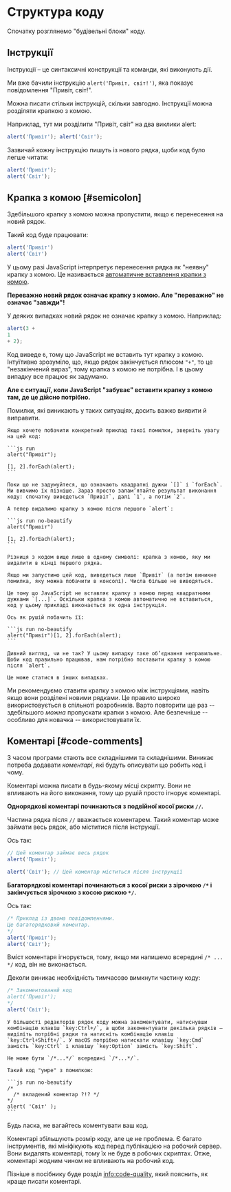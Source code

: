 # Структура коду

Спочатку розглянемо "будівельні блоки" коду.

## Інструкції

Інструкції – це синтаксичні конструкції та команди, які виконують дії.

Ми вже бачили інструкцію `alert('Привіт, світ!')`, яка показує повідомлення "Привіт, світ!".

Можна писати стільки інструкцій, скільки завгодно. Інструкції можна розділяти крапкою з комою.

Наприклад, тут ми розділити "Привіт, світ" на два виклики alert:

```js run no-beautify
alert('Привіт'); alert('Світ');
```

Зазвичай кожну інструкцію пишуть із нового рядка, щоби код було легше читати:

```js run no-beautify
alert('Привіт');
alert('Світ');
```

## Крапка з комою [#semicolon]

Здебільшого крапку з комою можна пропустити, якщо є перенесення на новий рядок.

Такий код буде працювати:

```js run no-beautify
alert('Привіт')
alert('Світ')
```

У цьому разі JavaScript інтерпретує перенесення рядка як "неявну" крапку з комою. Це називається [автоматичне вставлення крапки з комою](https://tc39.github.io/ecma262/#sec-automatic-semicolon-insertion).

**Переважно новий рядок означає крапку з комою. Але "переважно" не означає "завжди"!**

У деяких випадках новий рядок не означає крапку з комою. Наприклад:

```js run no-beautify
alert(3 +
1
+ 2);
```

Код виведе `6`, тому що JavaScript не вставить тут крапку з комою. Інтуїтивно зрозуміло, що, якщо рядок закінчується плюсом `"+"`, то це "незакінчений вираз", тому крапка з комою не потрібна. І в цьому випадку все працює як задумано.

**Але є ситуації, коли JavaScript "забуває" вставити крапку з комою там, де це дійсно потрібно.**

Помилки, які виникають у таких ситуаціях, досить важко виявити й виправити.

````smart header="Приклад такої помилки"
Якщо хочете побачити конкретний приклад такої помилки, зверніть увагу на цей код:

```js run
alert("Привіт");

[1, 2].forEach(alert);
```

Поки що не задумуйтеся, що означають квадратні дужки `[]` і `forEach`. Ми вивчимо їх пізніше. Зараз просто запам’ятайте результат виконання коду: спочатку виведеться `Привіт`, далі `1`, а потім `2`.

А тепер видалимо крапку з комою після першого `alert`:

```js run no-beautify
alert("Привіт")
 
[1, 2].forEach(alert);
```

Різниця з кодом вище лише в одному символі: крапка з комою, яку ми видалити в кінці першого рядка.

Якщо ми запустимо цей код, виведеться лише `Привіт` (а потім виникне помилка, яку можна побачити в консолі). Числа більше не виводяться.

Це тому що JavaScript не вставляє крапку з комою перед квадратними дужками `[...]`. Оскільки крапка з комою автоматично не вставиться, код у цьому прикладі виконається як одна інструкція.

Ось як рушій побачить її:

```js run no-beautify
alert("Привіт")[1, 2].forEach(alert);
```

Дивний вигляд, чи не так? У цьому випадку таке об’єднання неправильне. Щоби код правильно працював, нам потрібно поставити крапку з комою після `alert`.

Це може статися в інших випадках.
````

Ми рекомендуємо ставити крапку з комою між інструкціями, навіть якщо вони розділені новими рядками. Це правило широко використовується в спільноті розробників. Варто повторити ще раз -- здебільшого *можна* пропускати крапки з комою. Але безпечніше -- особливо для новачка -- використовувати їх.

## Коментарі [#code-comments]

З часом програми стають все складнішими та складнішими. Виникає потреба додавати *коментарі*, які будуть описувати що робить код і чому.

Коментарі можна писати в будь-якому місці скрипту. Вони не впливають на його виконання, тому що рушій просто ігнорує коментарі.

**Однорядкові коментарі починаються з подвійної косої риски `//`.**

Частина рядка після `//` вважається коментарем. Такий коментар може займати весь рядок, або міститися після інструкції.

Ось так:
```js run
// Цей коментар займає весь рядок
alert('Привіт');

alert('Світ'); // Цей коментар міститься після інструкції
```

**Багаторядкові коментарі починаються з косої риски з зірочкою <code>/&#42;</code> і закінчується зірочкою з косою рискою <code>&#42;/</code>.**

Ось так:

```js run
/* Приклад із двома повідомленнями.
Це багаторядковий коментар.
*/
alert('Привіт');
alert('Світ');
```

Вміст коментаря ігнорується, тому, якщо ми напишемо всередині <code>/&#42; ... &#42;/</code> код, він не виконається.

Деколи виникає необхідність тимчасово вимкнути частину коду:

```js run
/* Закоментований код
alert('Привіт');
*/
alert('Світ');
```

```smart header="Використовуйте комбінації клавіш!"
У більшості редакторів рядок коду можна закоментувати, натиснувши комбінацію клавіш `key:Ctrl+/`, а щоби закоментувати декілька рядків – виділіть потрібні рядки та натисніть комбінацію клавіш `key:Ctrl+Shift+/`. У macOS потрібно натискати клавішу `key:Cmd` замість `key:Ctrl` і клавішу `key:Option` замість `key:Shift`.
```

````warn header="Вкладені коментарі не підтримуються!"
Не може бути `/*...*/` всередині `/*...*/`.

Такий код "умре" з помилкою:

```js run no-beautify
/*
  /* вкладений коментар ?!? */
*/
alert( 'Світ' );
```
````

Будь ласка, не вагайтесь коментувати ваш код.

Коментарі збільшують розмір коду, але це не проблема. Є багато інструментів, які мініфікують код перед публікацією на робочий сервер. Вони видалять коментарі, тому їх не буде в робочих скриптах. Отже, коментарі жодним чином не впливають на робочий код.

Пізніше в посібнику буде розділ <info:code-quality>, який пояснить, як краще писати коментарі.
